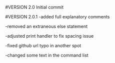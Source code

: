 #VERSION 2.0
Initial commit

#VERSION 2.0.1
-added full explanatory comments

-removed an extraneous else statement

-adjusted print handler to fix spacing issue

-fixed github url typo in another spot

-changed some text in the command list
